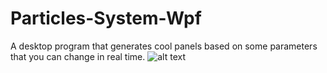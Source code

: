 # Particles-System-Wpf
A desktop program that generates cool panels based on some parameters that you can change in real time.
![alt text](https://github.com/raid-teyar/Particles-System-Wpf/blob/master/public/particlies-preview.gif "Preview...")

